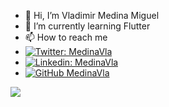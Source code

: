 - 👋 Hi, I’m Vladimir Medina Miguel
- 🌱 I’m currently learning Flutter
- 📫 How to reach me 
- [![Twitter: MedinaVla](https://img.shields.io/twitter/follow/MedinaVla?style=social)](https://twitter.com/MedinaVla)
- [![Linkedin: MedinaVla](https://img.shields.io/badge/-MedinaVla-blue?style=flat-square&logo=Linkedin&logoColor=white&link=https://www.linkedin.com/in/-MedinaVla)](https://www.linkedin.com/in/MedinaVla)
- [![GitHub MedinaVla](https://img.shields.io/github/followers/MedinaVla?label=follow&style=social)](https://github.com/MedinaVla)

<img
  src="https://cr-ss-service.azurewebsites.net/api/ScreenShot?widget=summary&username=medinavla&badges=2&show-avatar=false&style=--header-bg-color:%23000;--border-radius:10px"
/>


<!---
MedinaVla/MedinaVla is a ✨ special ✨ repository because its `README.md` (this file) appears on your GitHub profile.
You can click the Preview link to take a look at your changes.
--->
